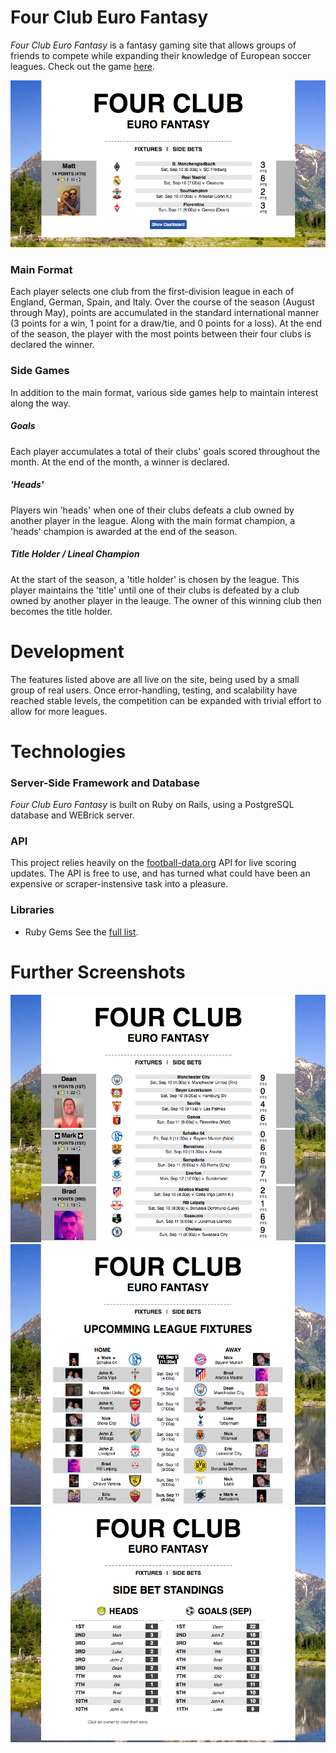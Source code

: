 # Four Club Euro Fantasy
*Four Club Euro Fantasy* is a fantasy gaming site that allows groups of friends to compete while expanding their knowledge of European soccer leagues. Check out the game [here](http://www.kor-league.herokuapp.com).

![Screenshot](app/assets/images/screenshot_main.png)


### Main Format
Each player selects one club from the first-division league in each of England, German, Spain, and Italy. Over the course of the season (August through May), points are accumulated in the standard international manner (3 points for a win, 1 point for a draw/tie, and 0 points for a loss). At the end of the season, the player with the most points between their four clubs is declared the winner.
### Side Games
In addition to the main format, various side games help to maintain interest along the way.
##### Goals
Each player accumulates a total of their clubs' goals scored throughout the month. At the end of the month, a winner is declared.
##### 'Heads'
Players win 'heads' when one of their clubs defeats a club owned by another player in the league. Along with the main format champion, a 'heads' champion is awarded at the end of the season.
##### Title Holder / Lineal Champion
At the start of the season, a 'title holder' is chosen by the league. This player maintains the 'title' until one of their clubs is defeated by a club owned by another player in the leauge. The owner of this winning club then becomes the title holder.
# Development
The features listed above are all live on the site, being used by a small group of real users. Once error-handling, testing, and scalability have reached stable levels, the competition can be expanded with trivial effort to allow for more leagues.
# Technologies
### Server-Side Framework and Database
*Four Club Euro Fantasy* is built on Ruby on Rails, using a PostgreSQL database and WEBrick server.
### API
This project relies heavily on the [football-data.org](http://api.football-data.org/index) API for live scoring updates. The API is free to use, and has turned what could have been an expensive or scraper-instensive task into a pleasure.
### Libraries
- Ruby Gems
See the [full list](https://github.com/Andrelton/kor-league/blob/master/Gemfile).
# Further Screenshots
![Main page](app/assets/images/screenshot_1.png)
![Fixtures page](app/assets/images/screenshot_2.png)
![Side-bets page](app/assets/images/screenshot_3.png)

